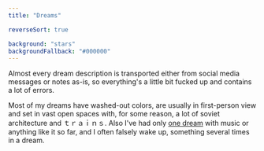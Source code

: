 ```yaml
---
title: "Dreams"

reverseSort: true

background: "stars"
backgroundFallback: "#000000"
---
```


Almost every dream description is transported either from social media
messages or notes as-is, so everything's a little bit fucked up and
contains a lot of errors.

Most of my dreams have washed-out colors, are usually in first-person
view and set in vast open spaces with, for some reason, a lot of
soviet architecture and ｔｒａｉｎｓ. Also I've had only [one dream]
with music or anything like it so far, and I often falsely wake up,
something several times in a dream.

[one dream]: 2020/#2020-04-02
